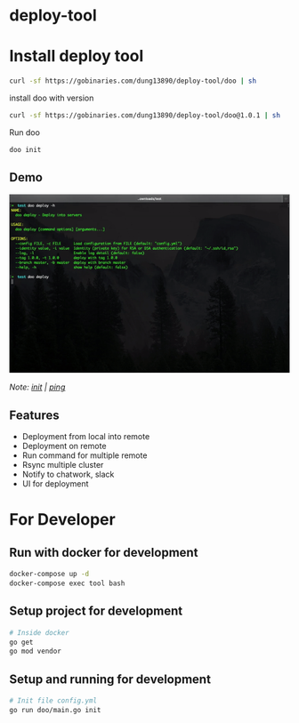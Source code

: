 # deploy-tool

# Install deploy tool

```sh
curl -sf https://gobinaries.com/dung13890/deploy-tool/doo | sh
```

install doo with version

```sh
curl -sf https://gobinaries.com/dung13890/deploy-tool/doo@1.0.1 | sh
```

Run doo

```sh
doo init
```

## Demo

![](docs/images/deploy.gif?raw=true)

*Note: [init](docs/images/init.gif?raw=true) | [ping](docs/images/ping.gif?raw=true)*

## Features
- Deployment from local into remote
- Deployment on remote
- Run command for multiple remote
- Rsync multiple cluster
- Notify to chatwork, slack
- UI for deployment

# For Developer

## Run with docker for development
```sh
docker-compose up -d
docker-compose exec tool bash
```

## Setup project for development
```sh
# Inside docker
go get
go mod vendor
```

## Setup and running for development

```sh
# Init file config.yml
go run doo/main.go init
```
